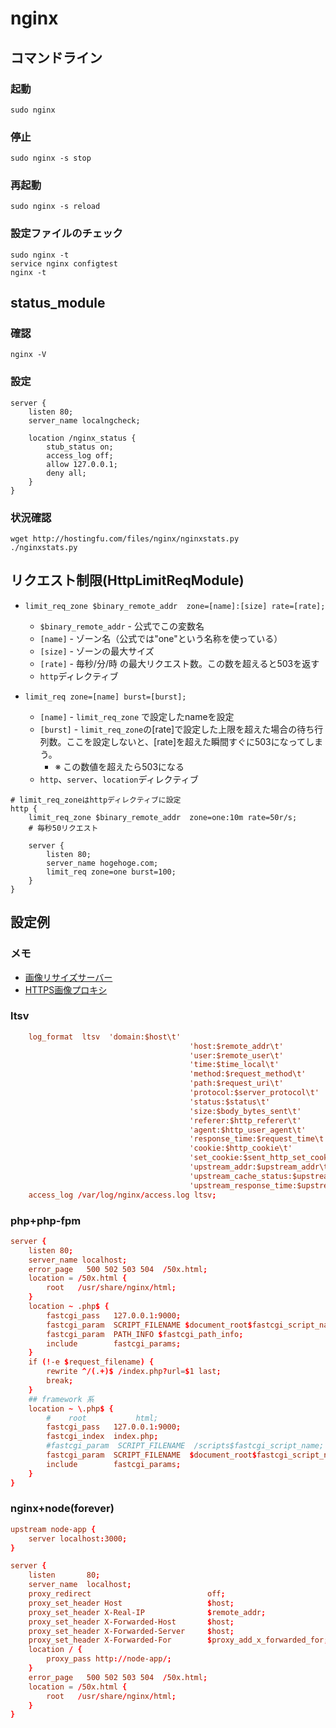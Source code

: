 nginx
=====

## コマンドライン

### 起動
```
sudo nginx
```
### 停止
```
sudo nginx -s stop
```

### 再起動
```
sudo nginx -s reload
```

### 設定ファイルのチェック
```
sudo nginx -t
service nginx configtest
nginx -t
```

## status_module
### 確認
```
nginx -V
```

### 設定
```
server {
    listen 80;
    server_name localngcheck;

    location /nginx_status {
        stub_status on;
        access_log off;
        allow 127.0.0.1;
        deny all;
    }
}
```

### 状況確認

```
wget http://hostingfu.com/files/nginx/nginxstats.py
./nginxstats.py
```

## リクエスト制限(HttpLimitReqModule)

- `limit_req_zone $binary_remote_addr  zone=[name]:[size] rate=[rate];`
	- `$binary_remote_addr` - 公式でこの変数名
	- `[name]` - ゾーン名（公式では"one"という名称を使っている）
	- `[size]` - ゾーンの最大サイズ
	- `[rate]` - 毎秒/分/時 の最大リクエスト数。この数を超えると503を返す
	- `http`ディレクティブ

- `limit_req zone=[name] burst=[burst];`

	- `[name]` - `limit_req_zone` で設定したnameを設定
	- `[burst]` - `limit_req_zone`の[rate]で設定した上限を超えた場合の待ち行列数。ここを設定しないと、[rate]を超えた瞬間すぐに503になってしまう。
		- ※ この数値を超えたら503になる
	- `http`、`server`、`location`ディレクティブ

```
# limit_req_zoneはhttpディレクティブに設定
http {
    limit_req_zone $binary_remote_addr  zone=one:10m rate=50r/s;
    # 毎秒50リクエスト

    server {
        listen 80;
        server_name hogehoge.com;
        limit_req zone=one burst=100;
    }
}
```

## 設定例
### メモ
- [画像リサイズサーバー](http://qiita.com/zaru/items/1c21d418d69c3505a91a)
- [HTTPS画像プロキシ](http://qiita.com/pine613/items/7fa474099240a0777a3f)

### ltsv

```conf
	log_format  ltsv  'domain:$host\t'
										'host:$remote_addr\t'
										'user:$remote_user\t'
										'time:$time_local\t'
										'method:$request_method\t'
										'path:$request_uri\t'
										'protocol:$server_protocol\t'
										'status:$status\t'
										'size:$body_bytes_sent\t'
										'referer:$http_referer\t'
										'agent:$http_user_agent\t'
										'response_time:$request_time\t'
										'cookie:$http_cookie\t'
										'set_cookie:$sent_http_set_cookie\t'
										'upstream_addr:$upstream_addr\t'
										'upstream_cache_status:$upstream_cache_status\t'
										'upstream_response_time:$upstream_response_time';
	access_log /var/log/nginx/access.log ltsv;
```

### php+php-fpm

```conf
server {
	listen 80;
	server_name localhost;
	error_page   500 502 503 504  /50x.html;
	location = /50x.html {
		root   /usr/share/nginx/html;
	}
	location ~ .php$ {
		fastcgi_pass   127.0.0.1:9000;
		fastcgi_param  SCRIPT_FILENAME $document_root$fastcgi_script_name;
		fastcgi_param  PATH_INFO $fastcgi_path_info;
		include        fastcgi_params;
	}
	if (!-e $request_filename) {
		rewrite ^/(.+)$ /index.php?url=$1 last;
		break;
	}
	## framework 系
	location ~ \.php$ {
		#    root           html;
		fastcgi_pass   127.0.0.1:9000;
		fastcgi_index  index.php;
		#fastcgi_param  SCRIPT_FILENAME  /scripts$fastcgi_script_name;
		fastcgi_param  SCRIPT_FILENAME  $document_root$fastcgi_script_name;
		include        fastcgi_params;
	}
}
```

### nginx+node(forever)

```conf
upstream node-app {
    server localhost:3000;
}

server {
	listen       80;
	server_name  localhost;
	proxy_redirect                          off;
	proxy_set_header Host                   $host;
	proxy_set_header X-Real-IP              $remote_addr;
	proxy_set_header X-Forwarded-Host       $host;
	proxy_set_header X-Forwarded-Server     $host;
	proxy_set_header X-Forwarded-For        $proxy_add_x_forwarded_for;
	location / {
		proxy_pass http://node-app/;
	}
	error_page   500 502 503 504  /50x.html;
	location = /50x.html {
		root   /usr/share/nginx/html;
	}
}
```
<!--
## 設定例
### 

```conf
```
-->
